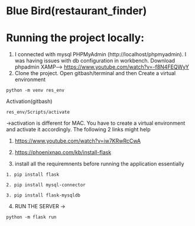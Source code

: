 # Blue Bird(restaurant_finder)

# Running the project locally:
1. I connected with mysql PHPMyAdmin (http://localhost/phpmyadmin). I was having issues with db configuration in workbench.
 Download phpadmin XAMP--> https://www.youtube.com/watch?v=-f8N4FEQWyY 
3. Clone the project. Open gitbash/terminal and then Create a virtual environment 

```
python -m venv res_env
```

Activation(gitbash)
```
res_env/Scripts/activate
``` 
 ->activation is different for MAC. You have to create a virtual environment and activate it accordingly. The following 2 links might help
 1. https://www.youtube.com/watch?v=iw7KRwRcCwA
 2. https://phoenixnap.com/kb/install-flask
 
 3. install all the requiremnents before running the application
  essentially
  ```
 1. pip install flask
``` 
  ```
 2. pip install mysql-connector
``` 
  ```
 3. pip install flask-mysqldb
``` 

 4. RUN THE SERVER -> 
   ```
 python -m flask run
``` 

              


